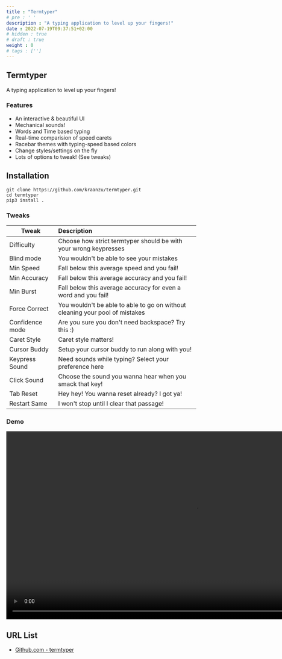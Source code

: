 ```yaml
---
title : "Termtyper"
# pre : ' '
description : "A typing application to level up your fingers!"
date : 2022-07-19T09:37:51+02:00
# hidden : true
# draft : true
weight : 0
# tags : ['']
---
```


## Termtyper

A typing application to level up your fingers!

### Features

- An interactive & beautiful UI
- Mechanical sounds!
- Words and Time based typing
- Real-time comparision of speed carets
- Racebar themes with typing-speed based colors
- Change styles/settings on the fly
- Lots of options to tweak! (See tweaks)

## Installation

```plain
git clone https://github.com/kraanzu/termtyper.git
cd termtyper
pip3 install .
```

### Tweaks

| Tweak           | Description                                                                  |
| --------------- | :--------------------------------------------------------------------------- |
| Difficulty      | Choose how strict termtyper should be with your wrong keypresses             |
| Blind mode      | You wouldn't be able to see your mistakes                                    |
| Min Speed       | Fall below this average speed and you fail!                                  |
| Min Accuracy    | Fall below this average accuracy and you fail!                               |
| Min Burst       | Fall below this average accuracy for even a word and you fail!               |
| Force Correct   | You wouldn't be able to able to go on without cleaning your pool of mistakes |
| Confidence mode | Are you sure you don't need backspace? Try this :)                           |
| Caret Style     | Caret style matters!                                                         |
| Cursor Buddy    | Setup your cursor buddy to run along with you!                               |
| Keypress Sound  | Need sounds while typing? Select your preference here                        |
| Click Sound     | Choose the sound you wanna hear when you smack that key!                     |
| Tab Reset       | Hey hey! You wanna reset already? I got ya!                                  |
| Restart Same    | I won't stop until I clear that passage!                                     |

### Demo

<video controls width="1000">
    <source src="images/demo.mp4"
            type="video/mp4">
    Sorry, your browser doesn't support embedded videos.
</video>

## URL List

- [Github.com - termtyper](https://github.com/kraanzu/termtyper)
